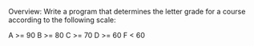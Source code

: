 Overview:
Write a program that determines the letter grade for a course according to the following scale:

A >= 90
B >= 80
C >= 70
D >= 60
F < 60